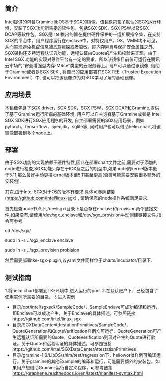 ## 简介
Intel提供的包含Gramine libOS基于SGX的镜像，该镜像包含了默认的SGX运行环境，安装了SGX功能所需要的软件包，包括SGX SDK，SGX PSW以及SGX DCAP等软件包。SGX是Intel推出的旨在提供硬件保护的一组扩展指令集，在支持SGX的平台中，用户程序运行在enclave中，对特权用户，OS，VMM均不可见，从而实现避免机密信息被恶意窥探或者篡改。除内存隔离与保护安全属性之外, SGX架构还支持远程认证的功能，远程认证由Quote的产生和校验来实现。由于Intel SGX 功能的实现对硬件平台有一定的要求，所以该镜像目前仅可运行在腾讯云市场的“安全增强型内存-M6ce”类型的云服务器上。用户可以通过该镜像, 借助于Gramine或者是SGX SDK , 将自己的应用部署在SGX TEE（Trusted Execution Environment）中, 也可以将该镜像作为对SGX学习了解的基础镜像。 
## 应用场景
本镜像包含了SGX driver，SGX SDK，SGX PSW，SGX DCAP和Gramine,提供了基于Gramine运行所需的基础环境, 用户可以自主选择基于Gramine或者是 Intel SGX SDK进行SGX应用程序的开发, 自主部署需要的SGX应用场景，例如pytorch，tensorflow，openjdk，sqlite等, 同时用户也可以借助helm chart,将该镜像部署到多个node上。 
## 部署
由于SGX功能的实现依赖于硬件特性,因此在部署chart文件之前,需要对于添加的node进行检查,SGX功能只存在于ICX及之后的机型中,如果node的kernel版本低于5.11,那么最好手动更换kernel版本至5.11甚至更高(否则可能需要安装很多额外的安装包).

其次,由于Intel SGX对于OS的版本有要求,具体可参照链接(https://github.com/intel/linux-sgx) , 请确保您的node操作系统满足要求.

首先检查node节点下,/dev/sgx/目录下是否存在enclave和provision两个链接文件,如果没有,请使用/dev/sgx_enclave和/dev/sgx_provision手动创建链接文件,指令可参考

cd /dev/sgx/

sudo ln -s ../sgx_enclave enclave 

sudo ln -s ../sgx_provision probision 

然后需要部署tke-sgx-plugin,该yaml文件同样位于charts/incubator/目录下.

## 测试指南

1.将helm chart部署到TKE环境中,进入运行的pod.
2.在默认账户下，已经包含了使用实例所需要的目录。 
3.进入实例 
- 目录/opt/intel/sgxsdk/SampleCode/，SampleEnclave可成功编译和运行，即Enclave可以成功产生，关于Enclave的具体描述，可参照链接https://github.com/intel/linux-sgx  
- 目录/SGXDataCenterAttestationPrimitives/SampleCode/，QuoteGeneration和QuoteVerification样例均可运行，QuoteGeneration可产生远程认证所需要的Quote，QuoteVerification则可对产生的Quote进行验证。关于Quote和远程认证的具体描述，可参照链接https://github.com/intel/SGXDataCenterAttestationPrimitives  
- 目录/gramine-1.0/LibOS/shim/test/regression下，helloworld样例可编译运行。关于gramine的其他Example的编译和运行，可能需要额外的安装包。如果用户想借助Gramine运行自定义程序，可参考链接 https://graphene.readthedocs.io/en/latest/manifest-syntax.html  

